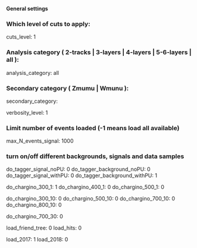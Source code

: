 **General settings**

### Which level of cuts to apply:
cuts_level: 1

### Analysis category ( 2-tracks | 3-layers | 4-layers | 5-6-layers | all ):
analysis_category: all

### Secondary category ( Zmumu | Wmunu ):
secondary_category:

verbosity_level:  1

### Limit number of events loaded (-1 means load all available)
max_N_events_signal:  1000

### turn on/off different backgrounds, signals and data samples
do_tagger_signal_noPU:                0
do_tagger_background_noPU:      0
do_tagger_signal_withPU:             0
do_tagger_background_withPU:   1

do_chargino_300_1:   1
do_chargino_400_1:   0
do_chargino_500_1:   0

do_chargino_300_10: 0
do_chargino_500_10: 0
do_chargino_700_10: 0
do_chargino_800_10: 0

do_chargino_700_30: 0


load_friend_tree:  0
load_hits:             0

load_2017: 1
load_2018: 0


